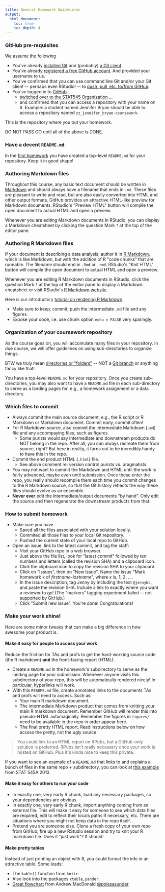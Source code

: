 ```yaml
---
title: General Homework Guidelines
output:
  html_document:
    toc: true
    toc_depth: 4
---
```


### GitHub pre-requisites

We assume the following

  * You've already [installed Git](git01_git-install.html) and (probably) [a Git client](git02_git-clients.html).
  * You've already [registered a free GitHub account](cm001_course-intro-sw-install-account-signup.html#register-a-github-account). And provided your username to us.
  * You've confirmed that you can use command line Git and/or your Git client -- perhaps even RStudio! -- to [push, pull, etc. to/from GitHub](git07_git-github-rstudio.html).
  * You've logged in to [GitHub](https://github.com) ...
    - [switched over to the STAT545 Organization](https://help.github.com/articles/how-do-i-access-my-organization-account) ...
    - and confirmed that you can access a repository with your name on it. Example: a student named Jennifer Bryan should be able to access a repository named `zz_jennifer_bryan-coursework`.

This is the repository where you put your homework.

DO NOT PASS GO until all of the above is DONE.

### Have a decent `README.md`

In the [first homework](hw01_edit-README.html) you have created a top-level `README.md` for your repository. Keep it in good shape!

### Authoring Markdown files

Throughout this course, any basic text document should be written in [Markdown](http://daringfireball.net/projects/markdown/basics) and should always have a filename that ends in `.md`. These files are pleasant to write and read, but are also easily converted into HTML and other output formats. GitHub provides an attractive HTML-like preview for Markdown documents. RStudio's "Preview HTML" button will compile the open document to actual HTML and open a preview.

Whenever you are editing Markdown documents in RStudio, you can display a Markdown cheatsheet by clicking the question Mark `?` at the top of the editor pane.

### Authoring R Markdown files

If your document is describing a data analysis, author it in [R Markdown](http://rmarkdown.rstudio.com), which is like Markdown, but with the addition of R "code chunks" that are runnable. The filename should end in `.Rmd` or `.rmd`. RStudio's "Knit HTML" button will compile the open document to actual HTML and open a preview.

Whenever you are editing R Markdown documents in RStudio, click the question Mark `?` at the top of the editor pane to display a Markdown cheatsheet or visit RStudio's [R Markdown website](http://rmarkdown.rstudio.com).

Here is our introductory [tutorial on rendering R Markdown](block007_first-use-rmarkdown.html).

  * Make sure to keep, commit, push the intermediate `.md` file and any figures.
  * Expose your code, i.e. use chunk option `echo = FALSE` very sparingly.

### Organization of your coursework repository

As the course goes on, you will accumulate many files in your repository. In due course, we will offer guidelines on using sub-directories to organize things.

BTW we truly mean [directories or "folders"](http://en.wikipedia.org/wiki/Directory_(computing)) -- NOT a [Git branch](http://git-scm.com/book/en/Git-Branching) or anything fancy like that!

You have a top-level `README.md` for your repository. Once you create sub-directories, you may also want to have a `README.md` file in each sub-directory to serve as a landing pages for, e.g., a homework assignment or a data directory.

### Which files to commit 

  * Always commit the main source document, e.g., the R script or R Markdown or Markdown document. Commit early, commit often!
  * For R Markdown source, also commit the intermediate Markdown (`.md`) file and any accompaying files, such as figures.
    - Some purists would say intermediate and downstream products do NOT belong in the repo. After all, you can always recreate them from source, right? But here in reality, it turns out to be incredibly handy to have this in the repo.
  * Commit the end product HTML (`.html`) file.
    - See above comment re: version control purists vs. pragmatists.
  * You may not want to commit the Markdown and HTML until the work is fairly advanced, maybe even until submission. Once these enter the repo, you really should recompile them each time you commit changes to the R Markdown source, so that the Git history reflects the way these files should evolve as an ensemble.
  * __Never ever__ edit the intermediate/output documents "by hand". Only edit the source and then regenerate the downstream products from that.

### How to submit homework

  * Make sure you have
    - Saved all the files associated with your solution locally.
    - Commited all those files to your local Git repository.
    - Pushed the current state of your local repo to GitHub.
  * Open an issue, link to the latest commit, and tag the staff:
    - Visit your GitHub repo in a web browser.
    - Just above the file list, look for "latest commit" followed by ten numbers and letters (called the revision SHA) and a clipboard icon.
    - Click the clipboard icon to copy the revision SHA to your clipboard.
    - Click on "Issues", then on "New Issue". Name the issue "Mark homework x of *firstname-lastname*", where *x* is, 1, 2, ....
    - In the issue description, tag Jenny by including the text `@jennybc`, and paste the revision SHA. Include a link to exactly where you want a reviewer to go! (The "markers" tagging experiment failed -- not supported by GitHub.)
     - Click "Submit new issue". You're done! Congratulations!
  
### Make your work shine!

Here are some minor tweaks that can make a big difference in how awesome your product is.

#### Make it easy for people to access your work

Reduce the friction for TAs and profs to get the hard-working source code (the R markdown) __and__ the front-facing report (HTML).

  * Create a `README.md` in the homework's subdirectory to serve as the landing page for your submission. Whenever anyone visits this subdirectory of your repo, this will be automatically rendered nicely! In particular, hyperlinks will work.
  * With this `README.md` file, create annotated links to the documents TAs and profs will need to access. Such as:
    - Your main R markdown document.
    - The intermediate Markdown product that comes from knitting your main R markdown document. Remember GitHub will render this into pseudo-HTML automagically. Remember the figures in `figures/` need to be available in the repo in order appear here.
    - The final pretty HTML report. Read instructions below on how access the pretty, not the ugly source.
    
> You could link to an HTML report on RPubs, but a GitHub-only solution is preferred. RPubs isn't really necessary once your work is hosted on GitHub. Plus it's kinda nice to keep this private.

If you want to see an example of a `README.md` that links to and explains a bunch of files in the same repo + subdirectory, you can look at [this example](https://github.com/jennybc/STAT545A/tree/master/hw06_scaffolds/02_rAndMake) from STAT 545A 2013.

<!--
#### Linking to HTML files in the repo

Simply visiting an HTML file in a GitHub repo just shows ugly HTML source. You need to do a little extra work to see this rendered as a proper webpage.

  * Navigate to the HTML file on GitHub. Click on "Raw" to get the raw version; the URL should look something like this: `https://raw.github.com/stat540-2014-bryan-jennifer-hw/hw01/stat540-2014-bryan-jennifer-hw01.html`. Copy that URL!
  * Create a link to that in the usual Markdown way BUT prepend `http://htmlpreview.github.io/?` to the URL. So the URL in your link should look something like this: `http://htmlpreview.github.io/?https://raw.github.com/stat540-2014-bryan-jennifer-hw/hw01/stat540-2014-bryan-jennifer-hw01.html`. You can learn more about this preview facility [here](http://htmlpreview.github.io).
  * This sort of link would be fabulous to include in `README.md`.
-->

#### Make it easy for others to run your code

  * In exactly one, very early R chunk, load any necessary packages, so your dependencies are obvious.
  * In exactly one, very early R chunk, import anything coming from an external file. This will make it easy for someone to see which data files are required, edit to reflect their locals paths if necessary, etc. There are situations where you might not keep data in the repo itself.
  * Pretend you are someone else. Clone a fresh copy of your own repo from GitHub, fire up a new RStudio session and try to knit your R markdown file. Does it "just work"? It should!
  
#### Make pretty tables

Instead of just printing an object with R, you could format the info in an attractive table. Some leads:

  * The `kable()` function from `knitr`.
  * Also look into the packages `xtable`, `pander`.
  * [Great flowchart](https://twitter.com/polesasunder/status/464132152347475968) from Andrew MacDonald [\@polesasunder](https://twitter.com/polesasunder)
  